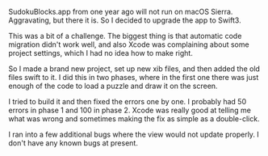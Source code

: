SudokuBlocks.app from one year ago will not run on macOS Sierra.  Aggravating, but there it is.  So I decided to upgrade the app to Swift3.  

This was a bit of a challenge.  The biggest thing is that automatic code migration didn't work well, and also Xcode was complaining about some project settings, which I had no idea how to make right.  

So I made a brand new project, set up new xib files, and then added the old files swift to it.  I did this in two phases, where in the first one there was just enough of the code to load a puzzle and draw it on the screen.

I tried to build it and then fixed the errors one by one.  I probably had 50 errors in phase 1 and 100 in phase 2.  Xcode was really good at telling me what was wrong and sometimes making the fix as simple as a double-click.

I ran into a few additional bugs where the view would not update properly.  I don't have any known bugs at present.